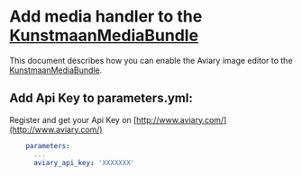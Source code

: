 # Add media handler to the [KunstmaanMediaBundle][KunstmaanMediaBundle]

This document describes how you can enable the Aviary image editor to the [KunstmaanMediaBundle][KunstmaanMediaBundle].

## Add Api Key to parameters.yml:

Register and get your Api Key on [http://www.aviary.com/](http://www.aviary.com/)

```yaml
    parameters:
      ...
      aviary_api_key: 'XXXXXXX'

```

[KunstmaanMediaBundle]: https://github.com/Kunstmaan/KunstmaanMediaBundle "KunstmaanMediaBundle"
